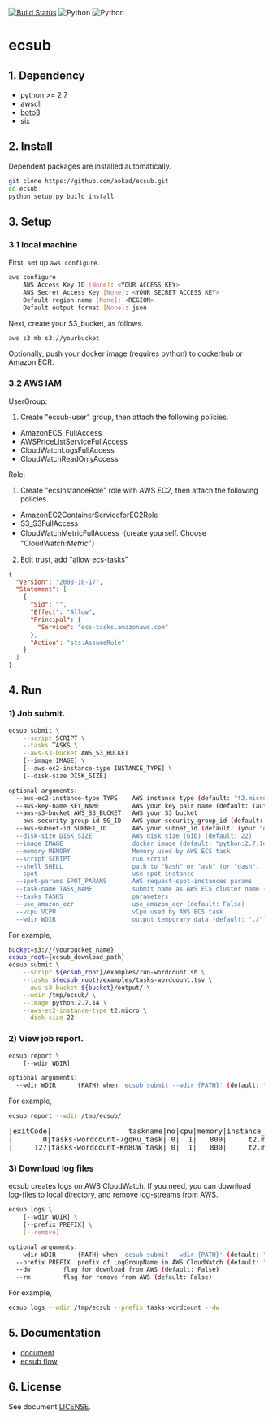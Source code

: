 [![Build Status](https://travis-ci.org/aokad/ecsub.svg?branch=master)](https://travis-ci.org/aokad/ecsub)
![Python](https://img.shields.io/badge/python-2.7-blue.svg)
![Python](https://img.shields.io/badge/python-3.x-blue.svg)

# ecsub

## 1. Dependency

 - python >= 2.7
 - [awscli](https://docs.aws.amazon.com/streams/latest/dev/kinesis-tutorial-cli-installation.html)
 - [boto3](https://github.com/boto/boto3)
 - six

## 2. Install

Dependent packages are installed automatically.

```Bash
git clone https://github.com/aokad/ecsub.git
cd ecsub
python setup.py build install
```

## 3. Setup

### 3.1 local machine

First, set up `aws configure`.

```Bash
aws configure
    AWS Access Key ID [None]: <YOUR ACCESS KEY>
    AWS Secret Access Key [None]: <YOUR SECRET ACCESS KEY>
    Default region name [None]: <REGION>
    Default output format [None]: json
```

Next, create your S3_bucket, as follows.

```Bash
aws s3 mb s3://yourbucket
```

Optionally, push your docker image (requires python) to dockerhub or Amazon ECR.

### 3.2 AWS IAM

UserGroup:

1. Create "ecsub-user" group, then attach the following policies.

 - AmazonECS_FullAccess
 - AWSPriceListServiceFullAccess 
 - CloudWatchLogsFullAccess
 - CloudWatchReadOnlyAccess

Role:

1. Create "ecsInstanceRole" role with AWS EC2, then attach the following policies.

 - AmazonEC2ContainerServiceforEC2Role
 - S3_S3FullAccess
 - CloudWatchMetricFullAccess（create yourself. Choose "CloudWatch:*Metric*"）

2. Edit trust, add "allow ecs-tasks"

```Json
{
  "Version": "2008-10-17",
  "Statement": [
    {
      "Sid": "",
      "Effect": "Allow",
      "Principal": {
        "Service": "ecs-tasks.amazonaws.com"
      },
      "Action": "sts:AssumeRole"
    }
  ]
}
```

## 4. Run

### 1) Job submit.

```Bash
ecsub submit \
    --script SCRIPT \
    --tasks TASKS \
    --aws-s3-bucket AWS_S3_BUCKET
    [--image IMAGE] \
    [--aws-ec2-instance-type INSTANCE_TYPE] \
    [--disk-size DISK_SIZE]

optional arguments:
  --aws-ec2-instance-type TYPE    AWS instance type (default: "t2.micro")
  --aws-key-name KEY_NAME         AWS your key pair name (default: (automatic create))
  --aws-s3-bucket AWS_S3_BUCKET   AWS your S3 bucket
  --aws-security-group-id SG_ID   AWS your security_group_id (default: (your "default" security group id)
  --aws-subnet-id SUBNET_ID       AWS your subnet_id (default: (your "default" VPC's "default" subnet id)
  --disk-size DISK_SIZE           AWS disk size (Gib) (default: 22)
  --image IMAGE                   docker image (default: "python:2.7.14")
  --memory MEMORY                 Memory used by AWS ECS task
  --script SCRIPT                 run script
  --shell SHELL                   path to "bash" or "ash" (or "dash", ...) in docker-container (default: "/bin/bash")
  --spot                          use spot instance
  --spot-params SPOT_PARAMS       AWS request-spot-instances params
  --task-name TASK_NAME           submit name as AWS ECS cluster name (default: ${filename of "tasks" option}-${random 5 letters})
  --tasks TASKS                   parameters
  --use_amazon_ecr                use_amazon_ecr (default: False)
  --vcpu VCPU                     vCpu used by AWS ECS task
  --wdir WDIR                     output temporary data (default: "./")
```

For example,

```Bash
bucket=s3://{yourbucket_name}
ecsub_root={ecsub_download_path}
ecsub submit \
    --script ${ecsub_root}/examples/run-wordcount.sh \
    --tasks ${ecsub_root}/examples/tasks-wordcount.tsv \
    --aws-s3-bucket ${bucket}/output/ \
    --wdir /tmp/ecsub/ \
    --image python:2.7.14 \
    --aws-ec2-instance-type t2.micro \
    --disk-size 22
```

### 2) View job report.

```Bash
ecsub report \
    [--wdir WDIR]

optional arguments:
  --wdir WDIR      {PATH} when 'ecsub submit --wdir {PATH}' (default: "./")
```

For example,

```Bash
ecsub report --wdir /tmp/ecsub/
```

<pre>
|exitCode|                  taskname|no|cpu|memory|instance_type|disk_size|              createdAt|              stoppedAt|                                                  log_local|
|       0|tasks-wordcount-7gqRu_task| 0|  1|   800|     t2.micro|       22|2018/04/02 02:43:26 UTC|2018/04/02 02:44:08 UTC|/tmp/ecsub/tasks-wordcount-7gqRu/log/describe-tasks.000.log|
|     127|tasks-wordcount-Kn8UW_task| 0|  1|   800|     t2.micro|       22|2018/04/02 02:38:28 UTC|2018/04/02 02:38:37 UTC|/tmp/ecsub/tasks-wordcount-Kn8UW/log/describe-tasks.000.log|
</pre>

### 3) Download log files

ecsub creates logs on AWS CloudWatch.
If you need, you can download log-files to local directory, and remove log-streams from AWS.

```Bash
ecsub logs \
    [--wdir WDIR] \
    [--prefix PREFIX] \
    [--remove]

optional arguments:
  --wdir WDIR      {PATH} when 'ecsub submit --wdir {PATH}' (default: "./")
  --prefix PREFIX  prefix of LogGroupName in AWS CloudWatch (default: "ecsub")
  --dw         flag for download from AWS (default: False)
  --rm         flag for remove from AWS (default: False)
```

For example,

```Bash
ecsub logs --wdir /tmp/ecsub --prefix tasks-wordcount --dw
```

## 5. Documentation

 - [document](./docs/AWS-ECS.pdf)
 - [ecsub flow](./docs/ecsub-flow.png)

## 6. License 

See document [LICENSE](./LICENSE).
